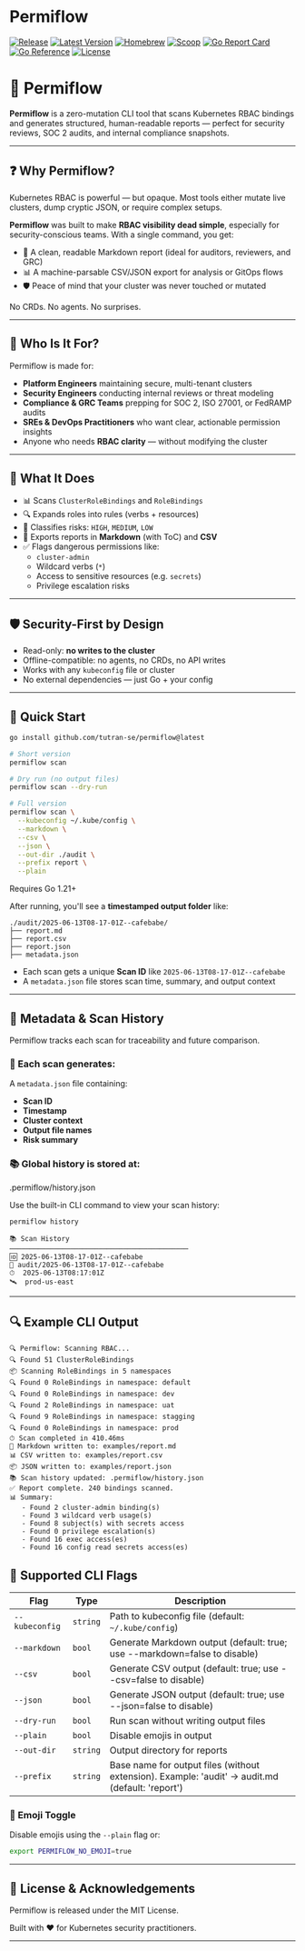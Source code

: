 # Permiflow

[![Release](https://github.com/tutran-se/permiflow/actions/workflows/release.yml/badge.svg)](https://github.com/tutran-se/permiflow/actions/workflows/release.yml)
[![Latest Version](https://img.shields.io/github/v/tag/tutran-se/permiflow?label=version&sort=semver)](https://github.com/tutran-se/permiflow/releases)
[![Homebrew](https://img.shields.io/badge/install-homebrew-brightgreen)](https://github.com/tutran-se/homebrew-tap)
[![Scoop](https://img.shields.io/badge/install-scoop-blue)](https://github.com/tutran-se/scoop-bucket)
[![Go Report Card](https://goreportcard.com/badge/github.com/tutran-se/permiflow)](https://goreportcard.com/report/github.com/tutran-se/permiflow)
[![Go Reference](https://pkg.go.dev/badge/github.com/tutran-se/permiflow.svg)](https://pkg.go.dev/github.com/tutran-se/permiflow)
[![License](https://img.shields.io/github/license/tutran-se/permiflow)](https://github.com/tutran-se/permiflow/blob/main/LICENSE)

# 🚦 Permiflow

**Permiflow** is a zero-mutation CLI tool that scans Kubernetes RBAC bindings and generates structured, human-readable reports — perfect for security reviews, SOC 2 audits, and internal compliance snapshots.

---

## ❓ Why Permiflow?

Kubernetes RBAC is powerful — but opaque. Most tools either mutate live clusters, dump cryptic JSON, or require complex setups.

**Permiflow** was built to make **RBAC visibility dead simple**, especially for security-conscious teams. With a single command, you get:

- 📄 A clean, readable Markdown report (ideal for auditors, reviewers, and GRC)
- 📊 A machine-parsable CSV/JSON export for analysis or GitOps flows
- 🛡️ Peace of mind that your cluster was never touched or mutated

No CRDs. No agents. No surprises.

---

## 👤 Who Is It For?

Permiflow is made for:

- **Platform Engineers** maintaining secure, multi-tenant clusters
- **Security Engineers** conducting internal reviews or threat modeling
- **Compliance & GRC Teams** prepping for SOC 2, ISO 27001, or FedRAMP audits
- **SREs & DevOps Practitioners** who want clear, actionable permission insights
- Anyone who needs **RBAC clarity** — without modifying the cluster

---

## 🔧 What It Does

- 📊 Scans `ClusterRoleBindings` and `RoleBindings`
- 🔍 Expands roles into rules (verbs + resources)
- 🧠 Classifies risks: `HIGH`, `MEDIUM`, `LOW`
- 📄 Exports reports in **Markdown** (with ToC) and **CSV**
- ✅ Flags dangerous permissions like:
  - `cluster-admin`
  - Wildcard verbs (`*`)
  - Access to sensitive resources (e.g. `secrets`)
  - Privilege escalation risks

---

## 🛡️ Security-First by Design

- Read-only: **no writes to the cluster**
- Offline-compatible: no agents, no CRDs, no API writes
- Works with any `kubeconfig` file or cluster
- No external dependencies — just Go + your config

---

## 🚀 Quick Start

```bash
go install github.com/tutran-se/permiflow@latest

# Short version
permiflow scan

# Dry run (no output files)
permiflow scan --dry-run

# Full version
permiflow scan \
  --kubeconfig ~/.kube/config \
  --markdown \
  --csv \
  --json \
  --out-dir ./audit \
  --prefix report \
  --plain
```

Requires Go 1.21+

After running, you'll see a **timestamped output folder** like:

```
./audit/2025-06-13T08-17-01Z--cafebabe/
├── report.md
├── report.csv
├── report.json
├── metadata.json
```

- Each scan gets a unique **Scan ID** like `2025-06-13T08-17-01Z--cafebabe`
- A `metadata.json` file stores scan time, summary, and output context

---

## 🧾 Metadata & Scan History

Permiflow tracks each scan for traceability and future comparison.

### 📄 Each scan generates:

A `metadata.json` file containing:

- **Scan ID**
- **Timestamp**
- **Cluster context**
- **Output file names**
- **Risk summary**

### 📚 Global history is stored at:

.permiflow/history.json

Use the built-in CLI command to view your scan history:

```bash
permiflow history
```

```
📚 Scan History
────────────────────────────────────────────
🆔 2025-06-13T08-17-01Z--cafebabe
📁 audit/2025-06-13T08-17-01Z--cafebabe
⏱  2025-06-13T08:17:01Z
🛰  prod-us-east
```

---

## 🔍 Example CLI Output

```
🔍 Permiflow: Scanning RBAC...
🔍 Found 51 ClusterRoleBindings
📦 Scanning RoleBindings in 5 namespaces
🔍 Found 0 RoleBindings in namespace: default
🔍 Found 0 RoleBindings in namespace: dev
🔍 Found 2 RoleBindings in namespace: uat
🔍 Found 9 RoleBindings in namespace: stagging
🔍 Found 0 RoleBindings in namespace: prod
⏱ Scan completed in 410.46ms
📄 Markdown written to: examples/report.md
📊 CSV written to: examples/report.csv
📦 JSON written to: examples/report.json
📚 Scan history updated: .permiflow/history.json
✅ Report complete. 240 bindings scanned.
📊 Summary:
   - Found 2 cluster-admin binding(s)
   - Found 3 wildcard verb usage(s)
   - Found 8 subject(s) with secrets access
   - Found 0 privilege escalation(s)
   - Found 16 exec access(es)
   - Found 16 config read secrets access(es)
```

## 🏁 Supported CLI Flags

| Flag           | Type     | Description                                                                                     |
| -------------- | -------- | ----------------------------------------------------------------------------------------------- |
| `--kubeconfig` | `string` | Path to kubeconfig file (default: `~/.kube/config`)                                             |
| `--markdown`   | `bool`   | Generate Markdown output (default: true; use --markdown=false to disable)                       |
| `--csv`        | `bool`   | Generate CSV output (default: true; use --csv=false to disable)                                 |
| `--json`       | `bool`   | Generate JSON output (default: true; use --json=false to disable)                               |
| `--dry-run`    | `bool`   | Run scan without writing output files                                                           |
| `--plain`      | `bool`   | Disable emojis in output                                                                        |
| `--out-dir`    | `string` | Output directory for reports                                                                    |
| `--prefix`     | `string` | Base name for output files (without extension). Example: 'audit' → audit.md (default: 'report') |

### 🧪 Emoji Toggle

Disable emojis using the `--plain` flag or:

```bash
export PERMIFLOW_NO_EMOJI=true
```

---

## 📣 License & Acknowledgements

Permiflow is released under the MIT License.

Built with ❤️ for Kubernetes security practitioners.

---
